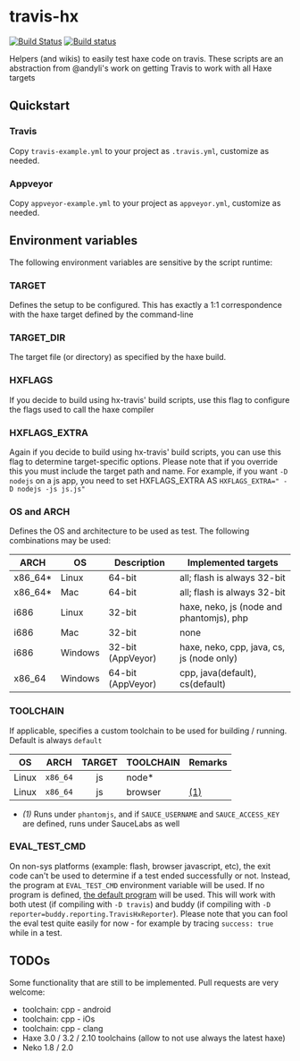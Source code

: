 # travis-hx
[![Build Status](https://travis-ci.org/waneck/travis-hx.svg?branch=master)](https://travis-ci.org/waneck/travis-hx)
[![Build status](https://ci.appveyor.com/api/projects/status/iijaet0v30x55b7u)](https://ci.appveyor.com/project/waneck/travis-hx)

Helpers (and wikis) to easily test haxe code on travis. These scripts are an abstraction from @andyli's work on getting Travis to work with all Haxe targets

## Quickstart

### Travis
Copy `travis-example.yml` to your project as `.travis.yml`, customize as needed.

### Appveyor
Copy `appveyor-example.yml` to your project as `appveyor.yml`, customize as needed.

## Environment variables
The following environment variables are sensitive by the script runtime:

### TARGET
Defines the setup to be configured. This has exactly a 1:1 correspondence with the haxe target defined by the command-line

### TARGET_DIR
The target file (or directory) as specified by the haxe build.

### HXFLAGS
If you decide to build using hx-travis' build scripts, use this flag to configure the flags used to call the haxe compiler

### HXFLAGS_EXTRA
Again if you decide to build using hx-travis' build scripts, you can use this flag to determine target-specific options. Please note that if you override this you must include the target path and name. For example, if you want `-D nodejs` on a js app, you need to set HXFLAGS_EXTRA AS `HXFLAGS_EXTRA=" -D nodejs -js js.js"`

### OS and ARCH
Defines the OS and architecture to be used as test. The following combinations may be used:

| ARCH    |    OS    | Description      |  Implemented targets                                  |
| ------  | -------- | ---------------- | ----------------------------------------------------- |
| x86_64* | Linux    | 64-bit           | all; flash is always 32-bit
| x86_64* | Mac      | 64-bit           | all; flash is always 32-bit
| i686    | Linux    | 32-bit           | haxe, neko, js (node and phantomjs), php
| i686    | Mac      | 32-bit           | none
| i686    | Windows  | 32-bit (AppVeyor)| haxe, neko, cpp, java, cs, js (node only)
| x86_64  | Windows  | 64-bit (AppVeyor)| cpp, java(default), cs(default)

### TOOLCHAIN
If applicable, specifies a custom toolchain to be used for building / running. Default is always `default`

|   OS    |    ARCH    |    TARGET    |  TOOLCHAIN  | Remarks
| ------- | :--------: | :----------: | ----------- | -------
| Linux   | `x86_64`   | js           | node* |
| Linux   | `x86_64`   | js           | browser | [(1)](#toolchain_remark_browser)

* <a name="toolchain_remark_browser" /> *(1)* Runs under `phantomjs`, and if `SAUCE_USERNAME` and `SAUCE_ACCESS_KEY` are defined, runs under SauceLabs as well

### EVAL_TEST_CMD
On non-sys platforms (example: flash, browser javascript, etc), the exit code can't be used to determine if a test ended successfully or not. Instead, the program at `EVAL_TEST_CMD` environment variable will be used. If no program is defined, [the default program](extra/evaluate-test/EvalTest.hx) will be used. This will work with both utest (if compiling with `-D travis`) and buddy (if compiling with `-D reporter=buddy.reporting.TravisHxReporter`). Please note that you can fool the eval test quite easily for now - for example by tracing `success: true` while in a test.

## TODOs
Some functionality that are still to be implemented. Pull requests are very welcome:

 * toolchain: cpp - android
 * toolchain: cpp - iOs
 * toolchain: cpp - clang
 * Haxe 3.0 / 3.2 / 2.10 toolchains (allow to not use always the latest haxe)
 * Neko 1.8 / 2.0

